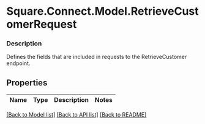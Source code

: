 # Square.Connect.Model.RetrieveCustomerRequest

### Description

Defines the fields that are included in requests to the RetrieveCustomer endpoint.

## Properties

Name | Type | Description | Notes
------------ | ------------- | ------------- | -------------



[[Back to Model list]](../README.md#documentation-for-models) [[Back to API list]](../README.md#documentation-for-api-endpoints) [[Back to README]](../README.md)


